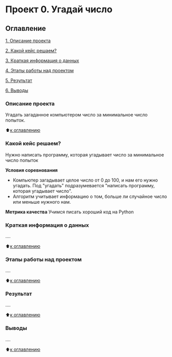 # Проект 0. Угадай число

## Оглавление
[1. Описание проекта](https://github.com/RomanPenzov/sf_data_science/tree/project_0/README.md#Описание-проекта)

[2. Какой кейс решаем?](https://github.com/RomanPenzov/sf_data_science/tree/project_0/README.md#Какой-кейс-решаем)

[3. Краткая информация о данных](https://github.com/RomanPenzov/sf_data_science/tree/project_0/README.md#Краткая-информация-о-данных)

[4. Этапы работы над проектом](https://github.com/RomanPenzov/sf_data_science/tree/project_0/README.md#Этапы-работы-над-проектом)

[5. Результат](https://github.com/RomanPenzov/sf_data_science/tree/project_0/README.md#Результат)

[6. Выводы](https://github.com/RomanPenzov/sf_data_science/tree/project_0/README.md#Выводы)

### Описание проекта
Угадать загаданное компьютером число за минимальное число попыток.

:arrow_up:[к оглавлению](https://github.com/RomanPenzov/sf_data_science/blob/main/project_0/README.md#Оглавление)

### Какой кейс решаем?
Нужно написать программу, которая угадывает число за минимальное число попыток

**Условия соревнования**
- Компьютер загадывает целое число от 0 до 100, и нам его нужно угадать. Под "угадать" подразумевается "написать программу, которая угадывает число".
- Алгоритм учитывает информацию о том, больше ли случайное число или меньше нужного нам.

**Метрика качества**
Учимся писать хороший код на Python

### Краткая информация о данных
....

:arrow_up:[к оглавлению](https://github.com/RomanPenzov/sf_data_science/blob/main/project_0/README.md#Оглавление)

### Этапы работы над проектом
....

:arrow_up:[к оглавлению](https://github.com/RomanPenzov/sf_data_science/blob/main/project_0/README.md#Оглавление)

### Результат
....

:arrow_up:[к оглавлению](https://github.com/RomanPenzov/sf_data_science/blob/main/project_0/README.md#Оглавление)

### Выводы
....

:arrow_up:[к оглавлению](https://github.com/RomanPenzov/sf_data_science/blob/main/project_0/README.md#%D0%BE%D0%B3%D0%BB%D0%B0%D0%B2%D0%BB%D0%B5%D0%BD%D0%B8%D0%B5)